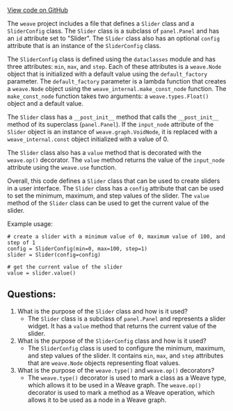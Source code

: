 [View code on GitHub](https://github.com/wandb/weave/weave/panels/panel_slider.py)

The `weave` project includes a file that defines a `Slider` class and a `SliderConfig` class. The `Slider` class is a subclass of `panel.Panel` and has an `id` attribute set to "Slider". The `Slider` class also has an optional `config` attribute that is an instance of the `SliderConfig` class. 

The `SliderConfig` class is defined using the `dataclasses` module and has three attributes: `min`, `max`, and `step`. Each of these attributes is a `weave.Node` object that is initialized with a default value using the `default_factory` parameter. The `default_factory` parameter is a lambda function that creates a `weave.Node` object using the `weave_internal.make_const_node` function. The `make_const_node` function takes two arguments: a `weave.types.Float()` object and a default value. 

The `Slider` class has a `__post_init__` method that calls the `__post_init__` method of its superclass (`panel.Panel`). If the `input_node` attribute of the `Slider` object is an instance of `weave.graph.VoidNode`, it is replaced with a `weave_internal.const` object initialized with a value of 0. 

The `Slider` class also has a `value` method that is decorated with the `weave.op()` decorator. The `value` method returns the value of the `input_node` attribute using the `weave.use` function. 

Overall, this code defines a `Slider` class that can be used to create sliders in a user interface. The `Slider` class has a `config` attribute that can be used to set the minimum, maximum, and step values of the slider. The `value` method of the `Slider` class can be used to get the current value of the slider. 

Example usage:

```
# create a slider with a minimum value of 0, maximum value of 100, and step of 1
config = SliderConfig(min=0, max=100, step=1)
slider = Slider(config=config)

# get the current value of the slider
value = slider.value()
```
## Questions: 
 1. What is the purpose of the `Slider` class and how is it used?
    - The `Slider` class is a subclass of `panel.Panel` and represents a slider widget. It has a `value` method that returns the current value of the slider.
2. What is the purpose of the `SliderConfig` class and how is it used?
    - The `SliderConfig` class is used to configure the minimum, maximum, and step values of the slider. It contains `min`, `max`, and `step` attributes that are `weave.Node` objects representing float values.
3. What is the purpose of the `weave.type()` and `weave.op()` decorators?
    - The `weave.type()` decorator is used to mark a class as a Weave type, which allows it to be used in a Weave graph. The `weave.op()` decorator is used to mark a method as a Weave operation, which allows it to be used as a node in a Weave graph.
